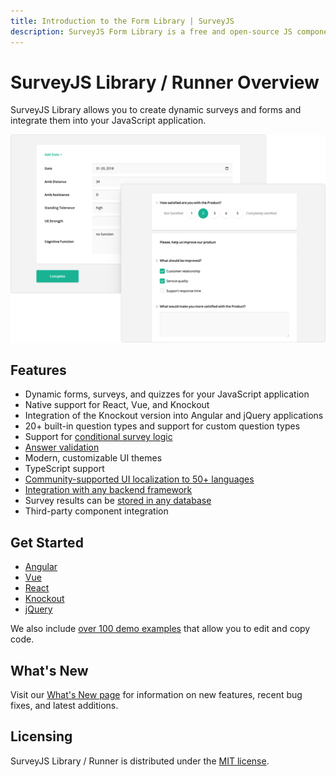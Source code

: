 ```yaml
---
title: Introduction to the Form Library | SurveyJS
description: SurveyJS Form Library is a free and open-source JS component that allows you to configure and run on-page forms and pop-up surveys in a web app.
---
```

# SurveyJS Library / Runner Overview

SurveyJS Library allows you to create dynamic surveys and forms and integrate them into your JavaScript application. 

![SurveyJS Library / Runner](images/overview.png)

## Features

- Dynamic forms, surveys, and quizzes for your JavaScript application
- Native support for React, Vue, and Knockout
- Integration of the Knockout version into Angular and jQuery applications
- 20+ built-in question types and support for custom question types
- Support for [conditional survey logic](https://surveyjs.io/Documentation/Library?id=design-survey-conditional-logic)
- [Answer validation](https://surveyjs.io/Documentation/Library?id=data-validation)
- Modern, customizable UI themes
- TypeScript support
- [Community-supported UI localization to 50+ languages](https://surveyjs.io/Documentation/Library?id=localization)
- [Integration with any backend framework](https://surveyjs.io/Documentation?id=Integration-with-Backend)
- Survey results can be [stored in any database](https://surveyjs.io/Documentation/Library?id=handle-survey-results-store)
- Third-party component integration

## Get Started

- [Angular](https://surveyjs.io/Documentation/Library?id=get-started-angular)
- [Vue](https://surveyjs.io/Documentation/Library?id=get-started-vue)
- [React](https://surveyjs.io/Documentation/Library?id=get-started-react)
- [Knockout](https://surveyjs.io/Documentation/Library?id=get-started-knockout)
- [jQuery](https://surveyjs.io/Documentation/Library?id=get-started-jquery)

We also include [over 100 demo examples](https://surveyjs.io/Examples/Library) that allow you to edit and copy code.

## What's New

Visit our [What's New page](https://surveyjs.io/WhatsNew) for information on new features, recent bug fixes, and latest additions.

## Licensing

SurveyJS Library / Runner is distributed under the [MIT license](https://github.com/surveyjs/survey-library/blob/master/LICENSE).
